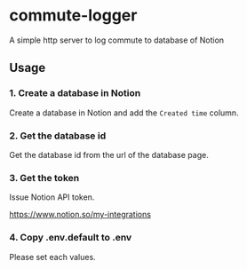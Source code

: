 # commute-logger
A simple http server to log commute to database of Notion

## Usage
### 1. Create a database in Notion
Create a database in Notion and add the `Created time` column.

### 2. Get the database id
Get the database id from the url of the database page.

### 3. Get the token
Issue Notion API token.

https://www.notion.so/my-integrations

### 4. Copy .env.default to .env
Please set each values.
